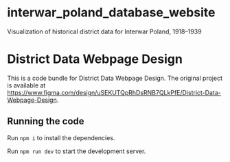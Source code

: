 # interwar_poland_database_website
Visualization of historical district data for Interwar Poland, 1918–1939


  # District Data Webpage Design

  This is a code bundle for District Data Webpage Design. The original project is available at https://www.figma.com/design/uSEKUTQpRhDsRNB7QLkPfE/District-Data-Webpage-Design.

  ## Running the code

  Run `npm i` to install the dependencies.

  Run `npm run dev` to start the development server.
  
